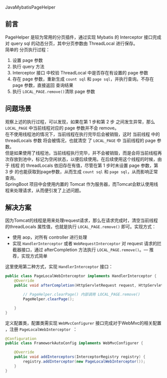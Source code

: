JavaMybatisPageHelper
<a name="CyWVG"></a>
## 前言
PageHelper 是较为常用的分页插件，通过实现 Mybatis 的 Interceptor 接口完成对 query sql 的动态分页，其中分页参数由 ThreadLocal 进行保存。<br />简单的 分页执行过程：

1. 设置 page 参数
2. 执行 query 方法
3. Interceptor 接口 中校验 ThreadLocal 中是否存在有设置的 page 参数
4. 存在 page 参数，重新生成 `count sql` 和 `page sql`，并执行查询。不存在 page 参数，直接返回 查询结果
5. 执行 `LOCAL_PAGE.remove()`清除 page 参数
<a name="MzFzQ"></a>
## 问题场景
观察上述的执行过程，可以发现，如果在第 1 步和第 2 步 之间发生异常，那么 `LOCAL_PAGE` 中当前线程对应的 page 参数并不会 remove。<br />在不使用线程池的情况下，当前线程在执行完毕后会被销毁，这时 当前线程 中的 threadLocals 参数 将会被情况，也就清空 了 `LOCAL_PAGE` 中 当前线程的 page 参数。<br />但是如果使用了线程池，当前线程执行完毕，并不会被销毁，而是会将当前线程再次存放到池中，标记为空闲状态，以便后续使用。在后续使用这个线程的时候，由于 线程 的 threadLocals 依旧存在有值，尽管在第 1 步时未设置 page 参数，第 3 步 的也能获取到page参数，从而生成 `count sql` 和 `page sql`，从而影响正常查询。<br />SpringBoot 项目中会使用内置的 Tomcat 作为服务器，而Tomcat会默认使用线程来处理请求，从而便引发了上述问题。
<a name="uhlTO"></a>
## 解决方案
因为Tomcat的线程是用来处理request请求，那么在请求完成时，清空当前线程的threadLocals 属性值，也就是执行 `LOCAL_PAGE.remove()` 即可。实现方式：

- 使用 aop，对所有 controller 进行处理
- 实现 `HandlerInterceptor` 或者 `WebRequestInterceptor` 对 request 请求的拦截器接口，通过 afterCompletion 方法执行 `LOCAL_PAGE.remove()`。— 推荐，实现方式简单

这里使用第二种方式，实现 `HandlerInterceptor` 接口：
```java
public class PageLocalWebInterceptor implements HandlerInterceptor {
    @Override
    public void afterCompletion(HttpServletRequest request, HttpServletResponse response, Object handler, Exception ex) throws Exception {

        // PageHelper.clearPage() 内部调用 LOCAL_PAGE.remove()
        PageHelper.clearPage();

    }
}
```
定义配置类，配置类需实现 `WebMvcConfigurer` 接口完成对于WebMvc的相关配置 ，注册 `PageLocalWebInterceptor `：
```java
@Configuration
public class FrameworkAutoConfig implements WebMvcConfigurer {

    @Override
    public void addInterceptors(InterceptorRegistry registry) {
        registry.addInterceptor(new PageLocalWebInterceptor());
    }
}
```
